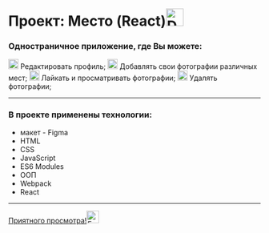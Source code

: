 # Проект: Место (React)<img src="https://raw.githubusercontent.com/Tarikul-Islam-Anik/Telegram-Animated-Emojis/main/Travel%20and%20Places/Desert%20Island.webp" alt="Desert Island" width="35" height="35" />

### Одностраничное приложение, где Вы можете:

<img src="https://raw.githubusercontent.com/Tarikul-Islam-Anik/Telegram-Animated-Emojis/main/Objects/Identification%20Card.webp" alt="Identification Card" width="20" height="20" />
Редактировать профиль;  
<img src="https://raw.githubusercontent.com/Tarikul-Islam-Anik/Telegram-Animated-Emojis/main/Travel%20and%20Places/Airplane.webp" alt="Airplane" width="20" height="20" />
Добавлять свои фотографии различных мест;  
<img src="https://raw.githubusercontent.com/Tarikul-Islam-Anik/Animated-Fluent-Emojis/master/Emojis/Smilies/Red%20Heart.png" alt="Red Heart" width="20" height="20" />
Лайкать и просматривать фотографии;  
<img src="https://raw.githubusercontent.com/Tarikul-Islam-Anik/Animated-Fluent-Emojis/master/Emojis/Symbols/Cross%20Mark.png" alt="Cross Mark" width="20" height="20" />
Удалять фотографии;

____

### В проекте применены технологии:

* макет - Figma
* HTML
* CSS
* JavaScript
* ES6 Modules
* ООП
* Webpack
* React

***
[Приятного
просмотра!<img src="https://raw.githubusercontent.com/Tarikul-Islam-Anik/Telegram-Animated-Emojis/main/People/Eyes.webp" alt="Eyes" width="25" height="25" />](https://al3xus22.github.io/mesto-react/)
